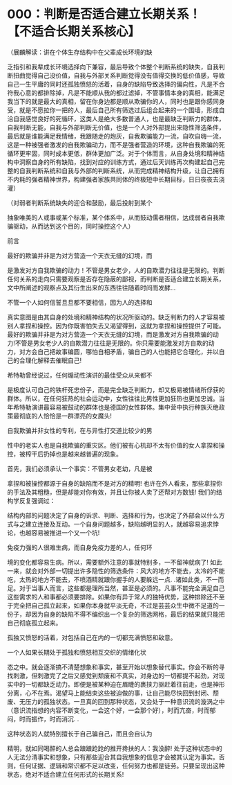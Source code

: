 # 000：判断是否适合建立长期关系！【不适合长期关系核心】

（展麟解读：讲在个体生存结构中在父辈成长环境的缺

乏指引和我辈成长环境选择向下兼容，最后导致个体整个判断系统的缺失，自我判断扭曲觉得自己没价值，自我与外部关系判断觉得没有值得交换的低价值感，导致自己一生平庸的同时还孤独愤怒的活着，自身的缺陷导致选择的偏向性，凡是不合符我心意的都排除掉，凡是不能顺从我的都过滤掉，不管事情本身的真相，能满足我当下的就是最大的真相，留在你身边都是顺从欺骗你的人，同时也是跟你感同身受，就是不愿拉你一把的人，最后自己所有筛选过后组合起来的一个围墙，形成自洽自我感觉良好的死循环，这类人是绝大多数普通人，也是最缺乏判断力的群体，自我判断无能，自我与外部判断无价值，也是一个人对外部提出来隐性筛选条件，最后就是谁能满足我情绪，我跟随走的炮灰，自我欺骗能力一流，自吹自嗨一流，这是一种被强者激发的自我欺骗动力，而不是强者营造的环境，这种自我欺骗的死循环更牢固，同时成本更低，群体更加广泛。对于个体而言，从自身处境和精神结构中洞察自身的所有缺陷，找到对应的训练方式，通过后天训练再次构建起自己完整的自我判断系统和自我与外部的判断系统，从而完成精神结构升级，让自己拥有不内耗的强者精神世界，构建强者家族共同体的终极短中长期目标，日日夜夜去浇灌）

（对弱者判断系统缺失的迎合和鼓励，最后投射到某个

抽象唯美的人或事或某个标准，某个体系中，从而鼓动儒者相信，达成弱者自我欺骗驱动，从而达到这个目的，同时操控这个人）

前言

最好的欺骗并非是为对方营造一个天衣无缝的幻境，而

是激发对方自我欺骗的动力！不管是男女老少，人的自欺潜力往往是无限的。判断任何关系的走向只需要观察是否存在隐蔽的鄙视，而判断是否适合建立长期关系，文中所阐述的观察点及其衍生出来的东西往往随着时间而发酵…

不管一个人如何信誓旦旦都不要相信，因为人的选择和

真实意图是由其自身的处境和精神结构的状况所驱动的。缺乏判断力的人才容易被别人拿捏和操控。因为你既害怕失去又渴望得到，这就为拿捏和操控提供了可能。最好的欺骗并非是为对方营造一个天衣无缝的幻境，而是激发对方自我欺骗的动力!不管是男女老少人的自欺潜力往往是无限的。你只需要能激发对方自欺的动力，对方会自己把故事编圆，哪怕自相矛盾，骗自己的人也能把它合理化，并以自己的合理化解释去催眠自己!

希特勒曾经说过，任何煽动性演讲的最佳受众从来都不

是极度认可自己的铁杆死忠份子，而是完全缺乏判断力，却又极易被情绪所俘获的群体。所以，在任何狂热的社会运动中，女性往往比男性更加狂热也更加忠诚。当年希特勒演讲最容易被鼓动的群体也是德国的女性群体。集中营中执行种族灭绝政策最彻底的人恰恰是一群漂亮的女魔头!

自我欺骗并非女性的专利，在与异性打交道比较少的男

性中的老实人也是自我欺骗的重灾区。他们被有心机却不太有价值的女人拿捏和操控，被榨干后扔掉也是越来越普遍的现象。

首先，我们必须承认一个事实：不管男女老幼，凡是被

拿捏和被操控都源于自身的缺陷而不是对方的精明! 也许在外人看来，那些拿捏你的手法及其粗糙，但是却能对你有效，并且让你被人卖了还帮对方数钱! 我们的结构学反复强调过：

结构内部的问题决定了自身的诉求、判断、选择和行为，也决定了外部会以什么方式与之建立连接及互动。一个自身问题越多，缺陷越明显的人，就越容易追求悖论，也越容易被推进一个又一个坑!

免疫力强的人很难生病，而自身免疫力差的人，任何环

境的变化都容易生病。所以，需要额外注意的事就特别多，一不留神就病了! 如此一来，就会对外部一切提出许多隐性的筛选条件：风大的地方不能去，太冷的不能吃，太热的地方不能去，不喷酒精就跟你握手的人要躲远一点. .诸如此类，不一而足。对于当事人而言，这些都是理所当然，甚至是必须的。凡事不能完全满足自己这些需求的人和事都必须要排除。如果你有异于常人的独特优势，这种排除还不至于完全把自己孤立起来，如果你本身就平淡无奇，不过是芸芸众生中微不足道的一份子，却因为自身的缺陷不得不编织出一个复杂的筛选网格，最后的结果就只能把自己彻底孤立起来。

孤独又愤怒的活着，对包括自己在内的一切都充满愤怒和敌意。

一个人如果长期处于孤独和愤怒相互交织的情绪化状

态之中。就会逐渐搞不清楚想象和事实，甚至开始以想象替代事实。你会不断的寻找刺激，但刺激完了之后又感觉到颓废和不真实，对身边的一切都提不起劲，对现实中的一切都缺乏动力。即便是被某种迫在眉睫的裹挟力驱赶着往前走，也是神形分离，心不在焉。渴望马上能结束这些被迫做的事，让自己能尽快回到封闭、颓废、无压力的孤独状态。一旦真的回到那种状态，又会处于一种意识流的漩涡之中（意识流指想的内容不断变化，一会这个好，一会那个好），时而亢奋，时而郁闷，时而振作，时而消沉. .

这种状态的人就特别擅长于自己骗自己，而且会自认为

精明，就如同喝醉的人总会踉踉跄跄的推开搀扶的人：我没醉! 处于这种状态中的人无法分清事实和想象，只有那些迎合其自我想象的信息才会被其认定为事实。否则，任何证据、逻辑和常识都不足以改变，任何努力也都是徒劳。只要呈现出这种状态，绝对不适合建立任何形式的长期关系!